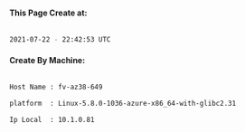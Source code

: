 
   
#### This Page Create at:

```bash

2021-07-22 - 22:42:53 UTC

```

#### Create By Machine:

```bash

Host Name : fv-az38-649

platform  : Linux-5.8.0-1036-azure-x86_64-with-glibc2.31

Ip Local  : 10.1.0.81

```


